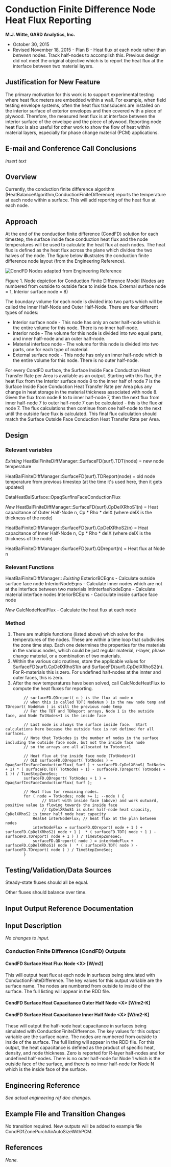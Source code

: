 Conduction Finite Difference Node Heat Flux Reporting
================

**M.J. Witte, GARD Analytics, Inc.**

 - October 30, 2015
 - Revised November 18, 2015 - Plan B - Heat flux *at* each node rather than *between* nodes. Track half-nodes to accomplish this. Previous design did not meet the original objective which is to report the heat flux at the interface between two material layers.
 

## Justification for New Feature ##

The primary motivation for this work is to support experimental testing where heat flux meters are embedded within a wall. For example, when field testing envelope systems, often the heat flux transducers are installed on the interior surface of exterior envelopes and then covered with a piece of plywood. Therefore, the measured heat flux is at interface between the interior surface of the envelope and the piece of plywood. Reporting node heat flux is also useful for other work to show the flow of heat within material layers, especially for phase change material (PCM) applications.

## E-mail and  Conference Call Conclusions ##

*insert text*

## Overview ##

Currently, the conduction finite difference algorithm (HeatBalanceAlgorithm,ConductionFiniteDifference) reports the temperature at each node within a surface.  This will add reporting of the heat flux at each node.

## Approach ##

At the end of the conduction finite difference (CondFD) solution for each timestep, the surface inside face conduction heat flux and the node temperatures will be used to calculate the heat flux at each nodes.  The heat flux is defined as the heat flux across the plane which divides the two halves of the node.  The figure below illustrates the conduction finite difference node layout (from the Engineering Reference).


![CondFD Nodes adapted from Engineering Reference](CondFDNodeFluxOutput-CondFDNodes-image176.png)

Figure 1. Node depiction for Conduction Finite Difference Model (Nodes are numbered from outside to outside face to inside face.  External surface node = 1, Interior surface node = 8)

The boundary volume for each node is divided into two parts which will be called the Inner Half-Node and Outer Half-Node.  There are four different types of nodes:

 - Interior surface node - This node has only an outer half-node which is the entire volume for this node. There is no inner half-node.
 - Interior node - The volume for this node is divided into two equal parts, and inner half-node and an outer half-node.
 - Material interface node - The volume for this node is divided into two parts, one for each type of material.
 - External surface node - This node has only an inner half-node which is the entire volume for this node. There is no outer half-node.

For every CondFD surface, the Surface Inside Face Conduction Heat Transfer Rate per Area is available as an output. Starting with this flux, the heat flux from the Interior surface node 8 to the inner half of node 7 is the Surface Inside Face Conduction Heat Transfer Rate per Area plus any change in heat storage in the material thickness associated with node 8.  Given the flux from node 8 to to inner half-node 7, then the next flux from inner half-node 7 to outer half-node 7 can be calculated - this is the flux *at* node 7.  The flux calculations then continue from one half-node to the next until the outside face flux is calculated.  This final flux calculation should match the Surface Outside Face Conduction Heat Transfer Rate per Area.

## Design ##

### Relevant variables ###

*Existing*
HeatBalFiniteDiffManager::SurfaceFD(surf).TDT(node) = new node temperature

HeatBalFiniteDiffManager::SurfaceFD(surf).TDReport(node) = old node temperature from previous timestep (at the time it's used here, then it gets updated)

DataHeatBalSurface::OpaqSurfInsFaceConductionFlux

*New*
HeatBalFiniteDiffManager::SurfaceFD(surf).CpDelXRhoS1(n) = Heat capacitance of Outer Half-Node n, Cp \* Rho \* delX (where delX is the thickness of the node)

HeatBalFiniteDiffManager::SurfaceFD(surf).CpDelXRhoS2(n) = Heat capacitance of Inner Half-Node n, Cp \* Rho \* delX (where delX is the thickness of the node)

HeatBalFiniteDiffManager::SurfaceFD(surf).QDreport(n) = Heat flux at Node n

### Relevant Functions ###
HeatBalFiniteDiffManager::
*Existing*
ExteriorBCEqns - Calculate outside surface face node
InteriorNodeEqns - Calculate inner nodes which are not at the interface between two materials
IntInterfaeNodeEqns - Calculate material interface nodes
InteriorBCEqns - Caclculate inside surface face node

*New*
CalcNodeHeatFlux - Calculate the heat flux at each node

### Method ###
1. There are multiple functions (listed above) which solve for the temperatures of the nodes.  These are within a time loop that subdivides the zone time step. Each one determines the properties for the materials in the various nodes, which could be just regular material, r-layer, phase change material, or a combination of two materials.
2. Within the various calc routines, store the applicable values for SurfaceFD(surf).CpDelXRhoS1(n and SurfaceFD(surf).CpDelXRhoS2(n). For R-materials this is zero.  For undefined half-nodes at the innter and outer faces, this is zero.
3. After the new temperatures have been solved, call CalcNodeHeatFlux to compute the heat fluxes for reporting.

```
		// surfaceFD.QDreport( n ) is the flux at node n
		// when this is called TDT( NodeNum ) is the new node temp and TDreport( NodeNum ) is still the previous node temp
		// For the TDT and TDReport arrays, Node 1 is the outside face, and Node TotNodes+1 is the inside face

		// Last node is always the surface inside face.  Start calculations here because the outside face is not defined for all surfaces.
		// Note that TotNodes is the number of nodes in the surface including the outside face node, but not the inside face node
		// so the arrays are all allocated to Totodes+1

		// Heat flux at the inside face node (TotNodes+1)
		// OLD surfaceFD.QDreport( TotNodes ) = OpaqSurfInsFaceConductionFlux( Surf ) + surfaceFD.CpDelXRhoS( TotNodes + 1) * ( surfaceFD.TDT( TotNodes + 1) - surfaceFD.TDreport( TotNodes + 1 )) / TimeStepZoneSec;
		surfaceFD.QDreport( TotNodes + 1 ) = OpaqSurfInsFaceConductionFlux( Surf );

		// Heat flux for remaining nodes.
		for ( node = TotNodes; node >= 1; --node ) {
				// Start with inside face (above) and work outward, positive value is flowing towards the inside face
				// CpDelXRhoS1 is outer half-node heat capacity, CpDelXRhoS2 is inner half node heat capacity
			Real64 interNodeFlux; // heat flux at the plan between nodes
			interNodeFlux = surfaceFD.QDreport( node + 1 ) + surfaceFD.CpDelXRhoS2( node + 1 )  * ( surfaceFD.TDT( node + 1 ) - surfaceFD.TDreport( node + 1 ) ) / TimeStepZoneSec;
			surfaceFD.QDreport( node ) = interNodeFlux + surfaceFD.CpDelXRhoS1( node )  * ( surfaceFD.TDT( node ) - surfaceFD.TDreport( node ) ) / TimeStepZoneSec;
		}
```

## Testing/Validation/Data Sources ##

Steady-state fluxes should all be equal.

Other fluxes should balance over time.

## Input Output Reference Documentation ##



## Input Description ##

*No changes to input.*

### Conduction Finite Difference (CondFD) Outputs

#### CondFD Surface Heat Flux Node &lt;X&gt; [W/m2]

This will output heat flux at each node in surfaces being simulated with ConductionFiniteDifference. The key values for this output variable are the surface name. The nodes are numbered from outside to inside of the surface. The full listing will appear in the RDD file.

#### CondFD Surface Heat Capacitance Outer Half Node &lt;X&gt; [W/m2-K]
#### CondFD Surface Heat Capacitance Inner Half Node &lt;X&gt; [W/m2-K]

These will output the half-node heat capacitance in surfaces being simulated with ConductionFiniteDifference. The key values for this output variable are the surface name. The nodes are numbered from outside to inside of the surface. The full listing will appear in the RDD file. For this output, the heat capacitance is defined as the product of specific heat, density, and node thickness. Zero is reported for R-layer half-nodes and for undefined half-nodes.  There is no outer half-node for Node 1 which is the outside face of the surface, and there is no inner half-node for Node N which is the inside face of the surface.

## Engineering Reference ##

*See actual engineering ref doc changes.*

## Example File and Transition Changes ##

No transition required.  New outputs will be added to example file CondFD1ZonePurchAirAutoSizeWithPCM.

## References ##

*None.*
